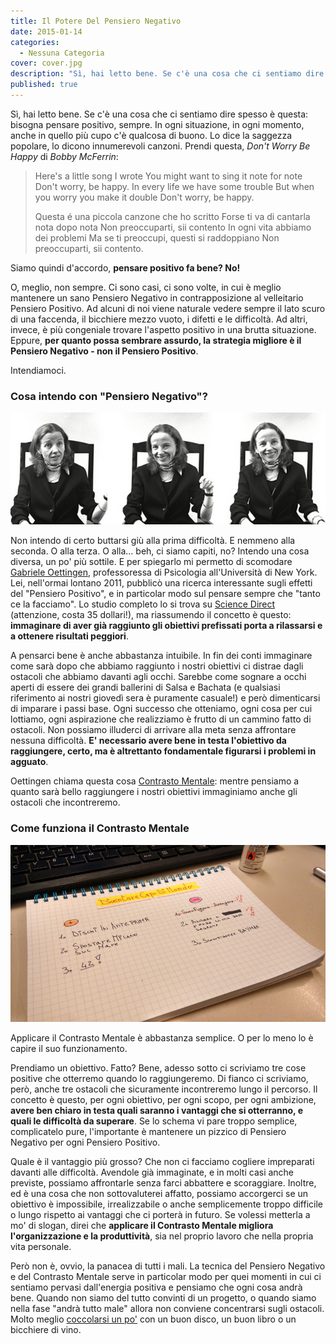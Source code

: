 ```yaml
---
title: Il Potere Del Pensiero Negativo
date: 2015-01-14
categories:
  - Nessuna Categoria
cover: cover.jpg
description: "Sì, hai letto bene. Se c'è una cosa che ci sentiamo dire spesso è questa: bisogna pensare positivo, sempre. In ogni situazione, in ogni momento, anche in quello più cupo c'è qualcosa di buono. Lo dice la saggezza popolare, lo dicono innumerevoli canzoni. Prendi questa, Don't Worry Be Happy di Bobby McFerrin"
published: true
---
```


Sì, hai letto bene. Se c'è una cosa che ci sentiamo dire spesso è questa: bisogna pensare positivo, sempre. In ogni situazione, in ogni momento, anche in quello più cupo c'è qualcosa di buono. Lo dice la saggezza popolare, lo dicono innumerevoli canzoni. Prendi questa, _Don't Worry Be Happy_ di _Bobby McFerrin_:

> Here's a little song I wrote You might want to sing it note for note Don't worry, be happy. In every life we have some trouble But when you worry you make it double Don't worry, be happy.
>
> Questa é una piccola canzone che ho scritto Forse ti va di cantarla nota dopo nota Non preoccuparti, sii contento In ogni vita abbiamo dei problemi Ma se ti preoccupi, questi si raddoppiano Non preoccuparti, sii contento.

Siamo quindi d'accordo, **pensare positivo fa bene? No!**

O, meglio, non sempre. Ci sono casi, ci sono volte, in cui è meglio mantenere un sano Pensiero Negativo in contrapposizione al velleitario Pensiero Positivo. Ad alcuni di noi viene naturale vedere sempre il lato scuro di una faccenda, il bicchiere mezzo vuoto, i difetti e le difficoltà. Ad altri, invece, è più congeniale trovare l'aspetto positivo in una brutta situazione. Eppure, **per quanto possa sembrare assurdo, la strategia migliore è il Pensiero Negativo - non il Pensiero Positivo**.

Intendiamoci.

### Cosa intendo con "Pensiero Negativo"?

![Gabriele Oettingen](./La-Tristerrima-Gabriele-Oettingen.jpg)

Non intendo di certo buttarsi giù alla prima difficoltà. E nemmeno alla seconda. O alla terza. O alla... beh, ci siamo capiti, no? Intendo una cosa diversa, un po' più sottile. E per spiegarlo mi permetto di scomodare [Gabriele Oettingen](https://as.nyu.edu/psychology/people/faculty.gabriele-oettingen.html 'La Tristissima Gabriele Oettingen'), professoressa di Psicologia all'Università di New York. Lei, nell'ormai lontano 2011, pubblicò una ricerca interessante sugli effetti del "Pensiero Positivo", e in particolar modo sul pensare sempre che "tanto ce la facciamo". Lo studio completo lo si trova su [Science Direct](https://www.sciencedirect.com/science/article/abs/pii/S002210311100031X 'Ripensare il Pensiero Positivo') (attenzione, costa 35 dollari!), ma riassumendo il concetto è questo: **immaginare di aver già raggiunto gli obiettivi prefissati porta a rilassarsi e a ottenere risultati peggiori**.

A pensarci bene è anche abbastanza intuibile. In fin dei conti immaginare come sarà dopo che abbiamo raggiunto i nostri obiettivi ci distrae dagli ostacoli che abbiamo davanti agli occhi. Sarebbe come sognare a occhi aperti di essere dei grandi ballerini di Salsa e Bachata (e qualsiasi riferimento ai nostri giovedì sera è puramente casuale!) e però dimenticarsi di imparare i passi base. Ogni successo che otteniamo, ogni cosa per cui lottiamo, ogni aspirazione che realizziamo è frutto di un cammino fatto di ostacoli. Non possiamo illuderci di arrivare alla meta senza affrontare nessuna difficoltà. **E' necessario avere bene in testa l'obiettivo da raggiungere, certo, ma è altrettanto fondamentale figurarsi i problemi in agguato**.

Oettingen chiama questa cosa [Contrasto Mentale](http://www.psycontent.com/content/820136l770k8m672/?p=371596a571fb414d9e314a6d7b726fae&pi=3 'Contrasto Mentale e Pensiero Positivo'): mentre pensiamo a quanto sarà bello raggiungere i nostri obiettivi immaginiamo anche gli ostacoli che incontreremo.

### Come funziona il Contrasto Mentale

![Diventare Capo di Mondo](./Claudia-Falzone-Pensiero-Positivo-e-Contrasto-Mentale.jpg)

Applicare il Contrasto Mentale è abbastanza semplice. O per lo meno lo è capire il suo funzionamento.

Prendiamo un obiettivo. Fatto? Bene, adesso sotto ci scriviamo tre cose positive che otterremo quando lo raggiungeremo. Di fianco ci scriviamo, però, anche tre ostacoli che sicuramente incontreremo lungo il percorso. Il concetto è questo, per ogni obiettivo, per ogni scopo, per ogni ambizione, **avere ben chiaro in testa quali saranno i vantaggi che si otterranno, e quali le difficoltà da superare**. Se lo schema vi pare troppo semplice, complicatelo pure, l'importante è mantenere un pizzico di Pensiero Negativo per ogni Pensiero Positivo.

Quale è il vantaggio più grosso? Che non ci facciamo cogliere impreparati davanti alle difficoltà. Avendole già immaginate, e in molti casi anche previste, possiamo affrontarle senza farci abbattere e scoraggiare. Inoltre, ed è una cosa che non sottovaluterei affatto, possiamo accorgerci se un obiettivo è impossibile, irrealizzabile o anche semplicemente troppo difficile o lungo rispetto ai vantaggi che ci porterà in futuro. Se volessi metterla a mo' di slogan, direi che **applicare il Contrasto Mentale migliora l'organizzazione e la produttività**, sia nel proprio lavoro che nella propria vita personale.

Però non è, ovvio, la panacea di tutti i mali. La tecnica del Pensiero Negativo e del Contrasto Mentale serve in particolar modo per quei momenti in cui ci sentiamo pervasi dall'energia positiva e pensiamo che ogni cosa andrà bene. Quando non siamo del tutto convinti di un progetto, o quando siamo nella fase "andrà tutto male" allora non conviene concentrarsi sugli ostacoli. Molto meglio [coccolarsi un po'](./natale-tra-musica-parole-e-coccole) con un buon disco, un buon libro o un bicchiere di vino.
